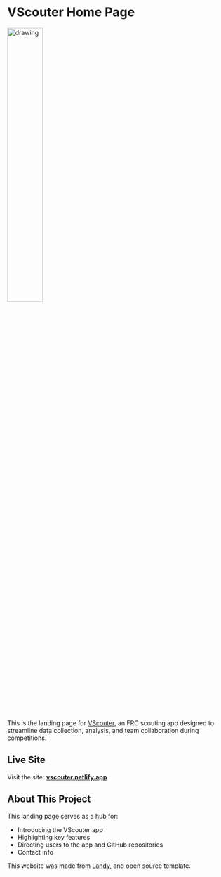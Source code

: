 # VScouter Home Page

<img src="https://vscouter.netlify.app/img/svg/VScouterLogoLong.svg" alt="drawing" width="40%"/>

This is the landing page for [VScouter](https://github.com/VihaanChhabria/VScouter), an FRC scouting app designed to streamline data collection, analysis, and team collaboration during competitions.

## Live Site
Visit the site: **[vscouter.netlify.app](https://vscouter-landing.netlify.app/)**

## About This Project
This landing page serves as a hub for:
- Introducing the VScouter app
- Highlighting key features
- Directing users to the app and GitHub repositories
- Contact info

This website was made from [Landy](https://github.com/Adrinlol/landy-react-template/), and open source template.
